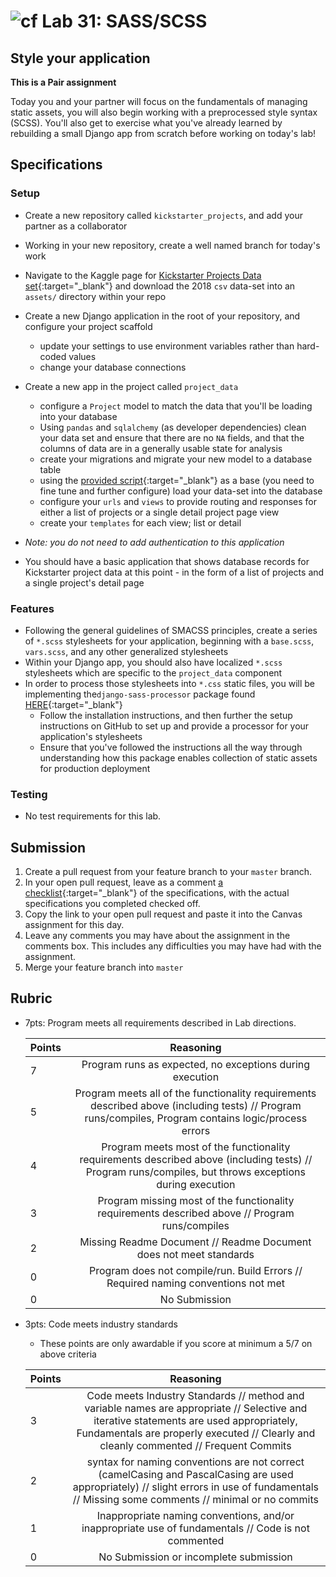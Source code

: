 # ![cf](http://i.imgur.com/7v5ASc8.png) Lab 31: SASS/SCSS

## Style your application

**This is a Pair assignment**
<!-- short description of project -->
Today you and your partner will focus on the fundamentals of managing static assets, you will also begin working with a preprocessed style syntax (SCSS). You'll also get to exercise what you've already learned by rebuilding a small Django app from scratch before working on today's lab!

## Specifications
<!-- Write a spefication for the features required in this lab assignment -->

### Setup
- Create a new repository called `kickstarter_projects`, and add your partner as a collaborator
- Working in your new repository, create a well named branch for today's work
- Navigate to the Kaggle page for [Kickstarter Projects Data set](https://www.kaggle.com/kemical/kickstarter-projects/data){:target="_blank"} and download the 2018 `csv` data-set into an `assets/` directory within your repo
- Create a new Django application in the root of your repository, and configure your project scaffold
    - update your settings to use environment variables rather than hard-coded values
    - change your database connections
- Create a new app in the project called `project_data`
    - configure a `Project` model to match the data that you'll be loading into your database
    - Using `pandas` and `sqlalchemy` (as developer dependencies) clean your data set and ensure that there are no `NA` fields, and that the columns of data are in a generally usable state for analysis
    - create your migrations and migrate your new model to a database table
    - using the [provided script](./assets/load_db.py){:target="_blank"} as a base (you need to fine tune and further configure) load your data-set into the database
    - configure your `urls` and `views` to provide routing and responses for either a list of projects or a single detail project page view
    - create your `templates` for each view; list or detail

- *Note: you do not need to add authentication to this application*

- You should have a basic application that shows database records for Kickstarter project data at this point - in the form of a list of projects and a single project's detail page

### Features
- Following the general guidelines of SMACSS principles, create a series of `*.scss` stylesheets for your application, beginning with a `base.scss`, `vars.scss`, and any other generalized stylesheets
- Within your Django app, you should also have localized `*.scss` stylesheets which are specific to the `project_data` component
- In order to process those stylesheets into `*.css` static files, you will be implementing the`django-sass-processor` package found [HERE](https://github.com/jrief/django-sass-processor){:target="_blank"}
    - Follow the installation instructions, and then further the setup instructions on GitHub to set up and provide a processor for your application's stylesheets
    - Ensure that you've followed the instructions all the way through understanding how this package enables collection of static assets for production deployment

### Testing
- No test requirements for this lab.

## Submission
1. Create a pull request from your feature branch to your `master` branch.
2. In your open pull request, leave as a comment [a checklist](https://github.com/blog/1825-task-lists-in-all-markdown-documents){:target="_blank"} of the specifications, with the actual specifications you completed checked off.
3. Copy the link to your open pull request and paste it into the Canvas assignment for this day.
4. Leave any comments you may have about the assignment in the comments box. This includes any difficulties you may have had with the assignment.
5. Merge your feature branch into `master`

## Rubric
- 7pts: Program meets all requirements described in Lab directions.

	Points  | Reasoning | 
	 ------------ | :-----------: | 
	7       | Program runs as expected, no exceptions during execution |
	5       | Program meets all of the  functionality requirements described above (including tests) // Program runs/compiles, Program contains logic/process errors|
	4       | Program meets most of the functionality requirements described above (including tests)  // Program runs/compiles, but throws exceptions during execution |
	3       | Program missing most of the functionality requirements described above // Program runs/compiles |
	2       | Missing Readme Document // Readme Document does not meet standards |
	0       | Program does not compile/run. Build Errors // Required naming conventions not met |
	0       | No Submission |

- 3pts: Code meets industry standards
	- These points are only awardable if you score at minimum a 5/7 on above criteria

	Points  | Reasoning | 
	 ------------ | :-----------: | 
	3       | Code meets Industry Standards // method and variable names are appropriate // Selective and iterative statements are used appropriately, Fundamentals are properly executed // Clearly and cleanly commented // Frequent Commits |
	2       | syntax for naming conventions are not correct (camelCasing and PascalCasing are used appropriately) // slight errors in use of fundamentals // Missing some comments // minimal or no commits |
	1       | Inappropriate naming conventions, and/or inappropriate use of fundamentals // Code is not commented  |
	0       | No Submission or incomplete submission |
